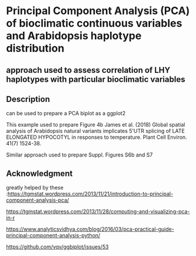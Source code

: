 # Principal Component Analysis (PCA) of bioclimatic continuous variables and Arabidopsis haplotype distribution
## approach used to assess correlation of LHY haplotypes with particular bioclimatic variables

## Description
can be used to prepare a PCA biplot as a ggplot2

This example used to prepare Figure 4b James et al. (2018) Global spatial analysis of Arabidopsis natural variants implicates 5'UTR splicing of LATE ELONGATED HYPOCOTYL in responses to temperature. Plant Cell Environ. 41(7) 1524-38.

Similar approach used to prepare Suppl. Figures S6b and S7

## Acknowledgment

greatly helped by these :https://tgmstat.wordpress.com/2013/11/21/introduction-to-principal-component-analysis-pca/

https://tgmstat.wordpress.com/2013/11/28/computing-and-visualizing-pca-in-r

https://www.analyticsvidhya.com/blog/2016/03/pca-practical-guide-principal-component-analysis-python/

https://github.com/vqv/ggbiplot/issues/53
